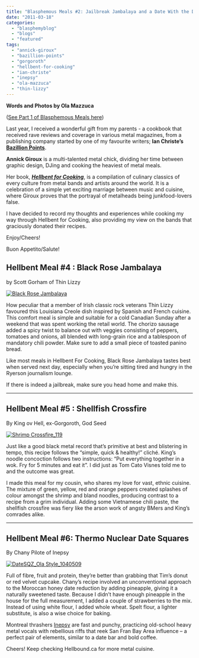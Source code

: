 ```yaml
---
title: "Blasphemous Meals #2: Jailbreak Jambalaya and a Date With the Devil"
date: "2011-03-18"
categories: 
  - "blasphemyblog"
  - "blogs"
  - "featured"
tags: 
  - "annick-giroux"
  - "bazillion-points"
  - "gorgoroth"
  - "hellbent-for-cooking"
  - "ian-christe"
  - "inepsy"
  - "ola-mazzuca"
  - "thin-lizzy"
---
```


**Words and Photos by Ola Mazzuca**

([See Part 1 of Blasphemous Meals here](http://www.hellbound.ca/2011/01/introducing-blasphemous-meals/))

Last year, I received a wonderful gift from my parents - a cookbook that received rave reviews and coverage in various metal magazines, from a publishing company started by one of my favourite writers; **Ian Christe’s [Bazillion Points](http://www.bazillionpoints.com/)**.

**Annick Giroux** is a multi-talented metal chick, dividing her time between graphic design, DJing and cooking the heaviest of metal meals.

Her book, [_**Hellbent for Cooking**_](http://www.bazillionpoints.com/hell-bent-for-cooking-the-headbangers-kitchen-by-annick-giroux-the-morbid-chef/), is a compilation of culinary classics of every culture from metal bands and artists around the world. It is a celebration of a simple yet exciting marriage between music and cuisine, where Giroux proves that the portrayal of metalheads being junkfood-lovers false.

I have decided to record my thoughts and experiences while cooking my way through Hellbent for Cooking, also providing my view on the bands that graciously donated their recipes.

Enjoy/Cheers!

Buon Appetito/Salute!

## Hellbent Meal #4 : Black Rose Jambalaya

by Scott Gorham of Thin Lizzy

[![](http://www.hellbound.ca/wp-content/uploads/2011/03/Jambalia_40103.jpeg "Black Rose Jambalaya")](http://www.hellbound.ca/wp-content/uploads/2011/03/Jambalia_40103.jpeg)

How peculiar that a member of Irish classic rock veterans Thin Lizzy favoured this Louisiana Creole dish inspired by Spanish and French cuisine. This comfort meal is simple and suitable for a cold Canadian Sunday after a weekend that was spent working the retail world. The chorizo sausage added a spicy twist to balance out with veggies consisting of peppers, tomatoes and onions, all blended with long-grain rice and a tablespoon of mandatory chili powder. Make sure to add a small piece of toasted panino bread.

Like most meals in Hellbent For Cooking, Black Rose Jambalaya tastes best when served next day, especially when you’re sitting tired and hungry in the Ryerson journalism lounge.

If there is indeed a jailbreak, make sure you head home and make this.

* * *

  

## Hellbent Meal #5 : Shellfish Crossfire

By King ov Hell, ex-Gorgoroth, God Seed

[![](http://www.hellbound.ca/wp-content/uploads/2011/03/Shrimp-Crossfire_119-595x397.jpg "Shrimp Crossfire_119")](http://www.hellbound.ca/wp-content/uploads/2011/03/Shrimp-Crossfire_119.jpeg)

Just like a good black metal record that’s primitive at best and blistering in tempo, this recipe follows the “simple, quick & healthy!” cliché. King’s noodle concoction follows two instructions: “Put everything together in a wok. Fry for 5 minutes and eat it”. I did just as Tom Cato Visnes told me to and the outcome was great.

I made this meal for my cousin, who shares my love for vast, ethnic cuisine. The mixture of green, yellow, red and orange peppers created splashes of colour amongst the shrimp and bland noodles, producing contrast to a recipe from a grim individual. Adding some Vietnamese chili paste, the shellfish crossfire was fiery like the arson work of angsty BMers and King’s comrades alike.

* * *

  

## Hellbent Meal #6: Thermo Nuclear Date Squares

By Chany Pilote of Inepsy

[![](http://www.hellbound.ca/wp-content/uploads/2011/03/DateSQZ_Ola-Style_1040509.jpeg "DateSQZ_Ola Style_1040509")](http://www.hellbound.ca/wp-content/uploads/2011/03/DateSQZ_Ola-Style_1040509.jpeg)

Full of fibre, fruit and protein, they’re better than grabbing that Tim’s donut or red velvet cupcake. Chany’s recipe involved an unconventional approach to the Moroccan honey date reduction by adding pineapple, giving it a naturally sweetened taste. Because I didn’t have enough pineapple in the house for the full measurement, I added a couple of strawberries to the mix. Instead of using white flour, I added whole wheat. Spelt flour, a lighter substitute, is also a wise choice for baking.

Montreal thrashers [Inepsy](http://www.myspace.com/inepsy) are fast and punchy, practicing old-school heavy metal vocals with rebellious riffs that reek San Fran Bay Area influence – a perfect pair of elements, similar to a date bar and bold coffee.

Cheers! Keep checking Hellbound.ca for more metal cuisine.
